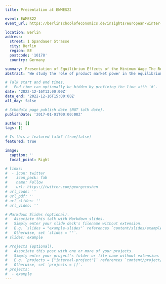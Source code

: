 ```yaml
---
title: Presentation at EWMES22

event: EWMES22
event_url: https://berlinschoolofeconomics.de/insights/european-winter-meeting-of-the-econometric-society-2022

location: Berlin
address:
  street: 1 Spandauer Strasse
  city: Berlin
  region: BE
  postcode: '10178'
  country: Germany

summary: Presentation of Equilibrium Effects of the Minimum Wage The Role of Product Market Power.
abstract: "We study the role of product market power in the equilibrium effects of the minimum wage. Higher minimum wages are known to induce workers' reallocation from small to larger firms. If firms set prices strategically, they optimally respond to larger market shares by raising their markups. We call this novel mechanism concentration channel of the minimum wage. We show that product market power can overturn the commonly-held view that higher minimum wages boost the aggregate labor share. On the one hand, the minimum wage pushes the labor share up by compressing firms' monopsony power on the labor market. On the  other hand, the concentration channel depresses the labor share by fuelling firms' monopoly power on the product market. Consistently with our theory, we document on Italian balance-sheet data that the firm-level labor share response to higher sectoral minimum wages is decreasing in product market concentration. To quantify the aggregate labor share response, we construct a novel structural model embedding frictional labor markets and oligopolistically-competitive product markets. We estimate the model on Italian social security data replicating key labor market statistics for different worker types and the detailed structure of sectoral product markets. We find that the labor share is hump-shaped in the level of minimum wage with a peak around the median wage. Our results stress the importance of factoring in product market power for a correct evaluation of minimum wage reforms."

# Talk start and end times.
#   End time can optionally be hidden by prefixing the line with `#`.
date: '2022-12-16T13:00:00Z'
date_end: '2022-12-16T15:00:00Z'
all_day: false

# Schedule page publish date (NOT talk date).
publishDate: '2017-01-01T00:00:00Z'

authors: []
tags: []

# Is this a featured talk? (true/false)
featured: true

image:
  caption: ''
  focal_point: Right

# links:
#  - icon: twitter
#    icon_pack: fab
#    name: Follow
#    url: https://twitter.com/georgecushen
# url_code: ''
# url_pdf: ''
# url_slides: ''
# url_video: ''

# Markdown Slides (optional).
#   Associate this talk with Markdown slides.
#   Simply enter your slide deck's filename without extension.
#   E.g. `slides = "example-slides"` references `content/slides/example-slides.md`.
#   Otherwise, set `slides = ""`.
# slides: example

# Projects (optional).
#   Associate this post with one or more of your projects.
#   Simply enter your project's folder or file name without extension.
#   E.g. `projects = ["internal-project"]` references `content/project/deep-learning/index.md`.
#   Otherwise, set `projects = []`.
# projects:
#  - example
---
```

